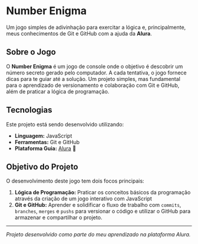 # Number Enigma

Um jogo simples de adivinhação para exercitar a lógica e, principalmente, meus conhecimentos de Git e GitHub com a ajuda da **Alura**.

## Sobre o Jogo

O **Number Enigma** é um jogo de console onde o objetivo é descobrir um número secreto gerado pelo computador. A cada tentativa, o jogo fornece dicas para te guiar até a solução. Um projeto simples, mas fundamental para o aprendizado de versionamento e colaboração com Git e GitHub, além de praticar a lógica de programação.

## Tecnologias

Este projeto está sendo desenvolvido utilizando:

- **Linguagem:** JavaScript 
- **Ferramentas:** Git e GitHub
- **Plataforma Guia:** [Alura](https://www.alura.com.br/) 🚀

## Objetivo do Projeto

O desenvolvimento deste jogo tem dois focos principais:

1.  **Lógica de Programação:** Praticar os conceitos básicos da programação através da criação de um jogo interativo com JavaScript
2.  **Git e GitHub:** Aprender e solidificar o fluxo de trabalho com `commits`, `branches`, `merges` e `pushs` para versionar o código e utilizar o GitHub para armazenar e compartilhar o projeto.

---

*Projeto desenvolvido como parte do meu aprendizado na plataforma Alura.*

